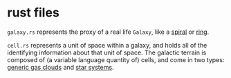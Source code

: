 # rust files

`galaxy.rs` represents the proxy of a real life `Galaxy`, like a [spiral](https://en.wikipedia.org/wiki/Spiral_galaxy) or [ring](https://en.wikipedia.org/wiki/Ring_galaxy).

`cell.rs` represents a unit of space within a galaxy, and holds all of the identifying information about that unit of space. The galactic terrain is composed of (a variable language quantity of) cells, and come in two types: [generic gas clouds](https://en.wikipedia.org/wiki/Nebula) and [star systems](https://en.wikipedia.org/wiki/Star_system).
